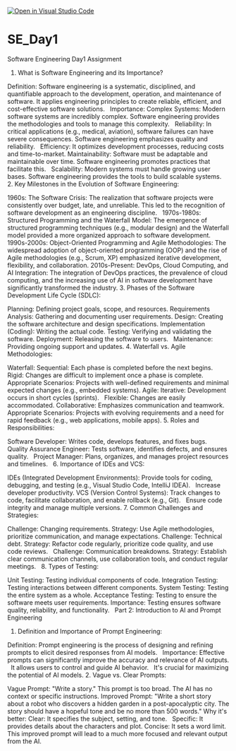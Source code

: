 [![Open in Visual Studio Code](https://classroom.github.com/assets/open-in-vscode-2e0aaae1b6195c2367325f4f02e2d04e9abb55f0b24a779b69b11b9e10269abc.svg)](https://classroom.github.com/online_ide?assignment_repo_id=18760621&assignment_repo_type=AssignmentRepo)
# SE_Day1
Software Engineering Day1 Assignment

1. What is Software Engineering and its Importance?

Definition: Software engineering is a systematic, disciplined, and quantifiable approach to the development, operation, and maintenance of software. It applies engineering principles to create reliable, efficient, and cost-effective software solutions.   
Importance:
Complex Systems: Modern software systems are incredibly complex. Software engineering provides the methodologies and tools to manage this complexity.   
Reliability: In critical applications (e.g., medical, aviation), software failures can have severe consequences. Software engineering emphasizes quality and reliability.   
Efficiency: It optimizes development processes, reducing costs and time-to-market.
Maintainability: Software must be adaptable and maintainable over time. Software engineering promotes practices that facilitate this.   
Scalability: Modern systems must handle growing user bases. Software engineering provides the tools to build scalable systems.   
2. Key Milestones in the Evolution of Software Engineering:

1960s: The Software Crisis: The realization that software projects were consistently over budget, late, and unreliable. This led to the recognition of software development as an engineering discipline.   
1970s-1980s: Structured Programming and the Waterfall Model: The emergence of structured programming techniques (e.g., modular design) and the Waterfall model provided a more organized approach to software development.
1990s-2000s: Object-Oriented Programming and Agile Methodologies: The widespread adoption of object-oriented programming (OOP) and the rise of Agile methodologies (e.g., Scrum, XP) emphasized iterative development, flexibility, and collaboration.
2010s-Present: DevOps, Cloud Computing, and AI Integration: The integration of DevOps practices, the prevalence of cloud computing, and the increasing use of AI in software development have significantly transformed the industry.
3. Phases of the Software Development Life Cycle (SDLC):

Planning: Defining project goals, scope, and resources.
Requirements Analysis: Gathering and documenting user requirements.
Design: Creating the software architecture and design specifications.
Implementation (Coding): Writing the actual code.
Testing: Verifying and validating the software.
Deployment: Releasing the software to users.   
Maintenance: Providing ongoing support and updates.
4. Waterfall vs. Agile Methodologies:

Waterfall:
Sequential: Each phase is completed before the next begins.
Rigid: Changes are difficult to implement once a phase is complete.
Appropriate Scenarios: Projects with well-defined requirements and minimal expected changes (e.g., embedded systems).
Agile:
Iterative: Development occurs in short cycles (sprints).   
Flexible: Changes are easily accommodated.
Collaborative: Emphasizes communication and teamwork.   
Appropriate Scenarios: Projects with evolving requirements and a need for rapid feedback (e.g., web applications, mobile apps).
5. Roles and Responsibilities:

Software Developer: Writes code, develops features, and fixes bugs.   
Quality Assurance Engineer: Tests software, identifies defects, and ensures quality.   
Project Manager: Plans, organizes, and manages project resources and timelines.   
6. Importance of IDEs and VCS:

IDEs (Integrated Development Environments):
Provide tools for coding, debugging, and testing (e.g., Visual Studio Code, IntelliJ IDEA).   
Increase developer productivity.
VCS (Version Control Systems):
Track changes to code, facilitate collaboration, and enable rollback (e.g., Git).   
Ensure code integrity and manage multiple versions.
7. Common Challenges and Strategies:

Challenge: Changing requirements.
Strategy: Use Agile methodologies, prioritize communication, and manage expectations.
Challenge: Technical debt.
Strategy: Refactor code regularly, prioritize code quality, and use code reviews.   
Challenge: Communication breakdowns.
Strategy: Establish clear communication channels, use collaboration tools, and conduct regular meetings.   
8. Types of Testing:

Unit Testing: Testing individual components of code.
Integration Testing: Testing interactions between different components.
System Testing: Testing the entire system as a whole.
Acceptance Testing: Testing to ensure the software meets user requirements.
Importance: Testing ensures software quality, reliability, and functionality.   
Part 2: Introduction to AI and Prompt Engineering
1. Definition and Importance of Prompt Engineering:

Definition: Prompt engineering is the process of designing and refining prompts to elicit desired responses from AI models.   
Importance:
Effective prompts can significantly improve the accuracy and relevance of AI outputs.   
It allows users to control and guide AI behavior.   
It's crucial for maximizing the potential of AI models.
2. Vague vs. Clear Prompts:

Vague Prompt: "Write a story."
This prompt is too broad. The AI has no context or specific instructions.
Improved Prompt: "Write a short story about a robot who discovers a hidden garden in a post-apocalyptic city. The story should have a hopeful tone and be no more than 500 words."
Why it's better:
Clear: It specifies the subject, setting, and tone.   
Specific: It provides details about the characters and plot.
Concise: It sets a word limit.
This improved prompt will lead to a much more focused and relevant output from the AI.
